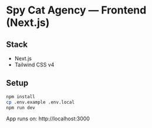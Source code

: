 # Spy Cat Agency — Frontend (Next.js)

## Stack
- Next.js 
- Tailwind CSS v4

## Setup
```bash
npm install
cp .env.example .env.local
npm run dev
```

App runs on: http://localhost:3000